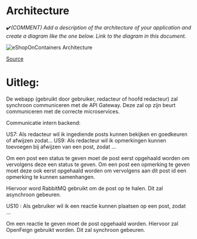 # Architecture

:heavy_check_mark:_(COMMENT) Add a description of the architecture of your application and create a diagram like the one below. Link to the diagram in this document._

![eShopOnContainers Architecture](https://docs.microsoft.com/en-us/dotnet/architecture/cloud-native/media/eshoponcontainers-development-architecture.png)

[Source](https://docs.microsoft.com/en-us/dotnet/architecture/cloud-native/introduce-eshoponcontainers-reference-app)

# Uitleg:

De webapp (gebruikt door gebruiker, redacteur of hoofd redacteur) zal synchroon communiceren met de API Gateway.
Deze zal op zijn beurt communiceren met de correcte microservices.

Communicatie intern backend: 

US7: Als redacteur wil ik ingediende posts kunnen bekijken en goedkeuren of afwijzen zodat...
US9: Als redacteur wil ik opmerkingen kunnen toevoegen bij afwijzen van een post, zodat …

Om een post een status te geven moet de post eerst opgehaald worden om vervolgens deze een status te geven.
Om een post een opmerking te geven moet deze ook eerst opgehaald worden om vervolgens aan dit post id een opmerking te kunnen samenhangen.

Hiervoor word RabbitMQ gebruikt om de post op te halen. Dit zal asynchroon gebeuren.

US10 : Als gebruiker wil ik een reactie kunnen plaatsen op een post, zodat …

Om een reactie te geven moet de post opgehaald worden. Hiervoor zal OpenFeign gebruikt worden. Dit zal synchroon gebeuren.

